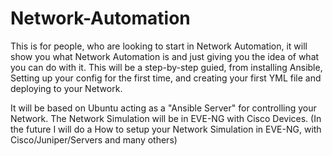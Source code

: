 # Network-Automation

This is for people, who are looking to start in Network Automation, it will show you what Network Automation is and just giving you the idea of what you can do with it. 
This will be a step-by-step guied, from installing Ansible, Setting up your config for the first time, and creating your first YML file and deploying to your Network.

It will be based on Ubuntu acting as a "Ansible Server" for controlling your Network.
The Network Simulation will be in EVE-NG with Cisco Devices. (In the future I will do a How to setup your Network Simulation in EVE-NG, with Cisco/Juniper/Servers and many others)




